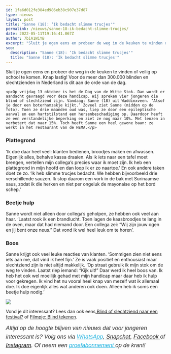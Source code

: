 ```yaml
---
id: 1fa6d012fe384ed986eb38c907e37d87
type: nieuws
layout: post
title: "Sanne (18): ‘Ik bedacht slimme trucjes'"
permalink: /nieuws/sanne-18-ik-bedacht-slimme-trucjes/
date: 2022-05-11T19:16:41.067Z
author: 7biA1WiYB
excerpt: "Sluit je ogen eens en probeer de weg in de keuken te vinden of veilig op school te komen. Knap lastig! Voor de meer dan 300.000 blinden en slechtzienden in Nederland is dit aan de orde van de dag.  "
seo:
  description: "Sanne (18): ‘Ik bedacht slimme trucjes'"
  title: "Sanne (18): ‘Ik bedacht slimme trucjes'"
---
```

Sluit je ogen eens en probeer de weg in de keuken te vinden of veilig op school te komen. Knap lastig! Voor de meer dan 300.000 blinden en slechtzienden in Nederland is dit aan de orde van de dag.  

    <p>Op vrijdag 13 oktober is het de Dag van de Witte Stok. Dan wordt er aandacht gevraagd voor deze handicap. Wij spreken vier jongeren die blind of slechtziend zijn. Vandaag: Sanne (18) uit Waddinxveen. ‘Alsof je door een boterhamzakje kijkt.’ Zoveel ziet Sanne (midden op de foto). Toen ze drie maanden oud was, liep ze door een epileptische aanval en een hartstilstand een hersenbeschadiging op. Daardoor heeft ze een verstandelijke beperking en ziet ze nog maar 10%. Met lenzen in verbetert dat naar 15%. Toch heeft Sanne een heel gewone baan: ze werkt in het restaurant van de HEMA.</p>
<h3>Plattegrond</h3>
<p>‘Ik doe daar heel veel: klanten bedienen, broodjes maken en afwassen. Eigenlijk alles, behalve kassa draaien. Als ik iets naar een tafel moet brengen, vertellen mijn collega’s precies waar ik moet zijn. Ik heb een plattegrond in mijn hoofd en dan loop ik er zo naartoe.’ En ook andere taken doet ze zo. ‘Ik heb slimme trucjes bedacht. We hebben bijvoorbeeld drie verschillende sauzen. Ik stop daarom een vork in de bak met Surinaamse saus, zodat ik die herken en niet per ongeluk de mayonaise op het bord schep.’</p>
<h3>Beetje hulp</h3>
<p>Sanne wordt niet alleen door collega’s geholpen, ze hebben ook veel aan haar. ‘Laatst rook ik een brandlucht. Toen lagen de kaasbroodjes te lang in de oven, maar dat had niemand door. Een collega zei: “Wij zijn jouw ogen en jij bent onze neus.” Dat vond ik wel heel leuk om te horen’.</p>
<h3>Boos</h3>
<p>Sanne krijgt ook veel leuke reacties van klanten. ‘Sommigen zien niet eens iets aan me, dat vind ik heel fijn.’ Ze is vaak positief en enthousiast maar slechtziend zijn is niet altijd makkelijk. ‘Op straat gebruik ik mijn stok om de weg te vinden. Laatst riep iemand: “Kijk uit!” Daar werd ik heel boos van. Ik heb het ook wel moeilijk gehad met mijn handicap maar daar heb ik hulp voor gekregen. Ik vind het nu vooral heel knap van mezelf wat ik allemaal doe. Ik doe eigenlijk alles wat anderen ook doen. Alleen heb ik soms een beetje hulp nodig.’</p>
<div class="kader">
<p><img class="kaderafbeelding" src="https://7dagen.netlify.app/sites/default/files/ff.png"></p>
<p>Vond je dit interessant? Lees dan ook eens<a href="https://7dagen.netlify.app/lifestyle/fenna-17-van-hoefwijzer-over-het-succes-van-paardentubers" target="_blank"> </a><a href="https://7dagen.netlify.app/lifestyle/blind-slechtziend-naar-een-festival-hoe-dat">Blind of slechtziend naar een festival?</a> of <a href="https://7dagen.netlify.app/archief/filmpje-blind-tekenen">Filmpje: Blind tekenen</a>.</p>
<p><em style="box-sizing: inherit; color: rgb(51, 51, 51); font-family: &quot;PT Sans&quot;, sans-serif; font-size: 18px; line-height: 27px;">Altijd op de hoogte blijven van nieuws dat voor jongeren interessant is? Volg ons via </em><em style="box-sizing: inherit; color: rgb(34, 179, 224); transition: color 0.3s ease; font-family: &quot;PT Sans&quot;, sans-serif; font-size: 18px; line-height: 27px;"><a href="https://7dagen.netlify.app/whatsapp" style="box-sizing: inherit; color: rgb(34, 179, 224); transition: color 0.3s ease; font-family: &quot;PT Sans&quot;, sans-serif; font-size: 18px; line-height: 27px;">WhatsApp</a></em><em style="box-sizing: inherit; color: rgb(51, 51, 51); font-family: &quot;PT Sans&quot;, sans-serif; font-size: 18px; line-height: 27px;">,</em><em style="box-sizing: inherit; color: rgb(34, 179, 224); transition: color 0.3s ease; font-family: &quot;PT Sans&quot;, sans-serif; font-size: 18px; line-height: 27px;"><a href="https://7dagen.netlify.app/whatsapp" style="box-sizing: inherit; color: rgb(34, 179, 224); transition: color 0.3s ease; font-family: &quot;PT Sans&quot;, sans-serif; font-size: 18px; line-height: 27px;"> </a></em><em style="box-sizing: inherit; color: rgb(51, 51, 51); font-family: &quot;PT Sans&quot;, sans-serif; font-size: 18px; line-height: 27px;"><a href="https://www.snapchat.com/add/sevendaysnl">Snapchat</a>, <a href="https://www.facebook.com/7Daysnl?ref=bookmarks">Facebook </a>of <a href="https://instagram.com/7DAysnl/">Instagram</a>. Of </em><em style="box-sizing: inherit; color: rgb(51, 51, 51); font-family: &quot;PT Sans&quot;, sans-serif; font-size: 18px; line-height: 27px;">neem een </em><a href="https://abonneren.sevendays.nl/abonneren/abonnementen/ae/artikel" style="box-sizing: inherit; color: rgb(34, 179, 224); transition: color 0.3s ease; font-family: &quot;PT Sans&quot;, sans-serif; font-size: 18px; line-height: 27px;"><em style="box-sizing: inherit;">proefabonnement </em></a><em style="box-sizing: inherit; color: rgb(51, 51, 51); font-family: &quot;PT Sans&quot;, sans-serif; font-size: 18px; line-height: 27px;">op de krant!</em></p>
</div>
  
